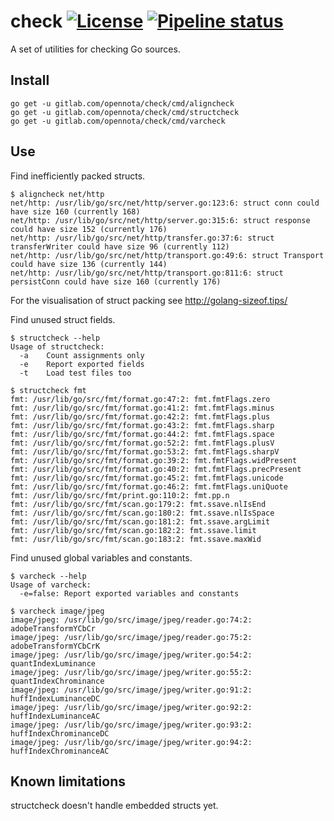 check [![License](http://img.shields.io/:license-gpl3-blue.svg)](http://www.gnu.org/licenses/gpl-3.0.html) [![Pipeline status](https://gitlab.com/opennota/check/badges/master/pipeline.svg)](https://gitlab.com/opennota/check/commits/master)
=====

A set of utilities for checking Go sources.

## Install

    go get -u gitlab.com/opennota/check/cmd/aligncheck
    go get -u gitlab.com/opennota/check/cmd/structcheck
    go get -u gitlab.com/opennota/check/cmd/varcheck

## Use

Find inefficiently packed structs.


```
$ aligncheck net/http
net/http: /usr/lib/go/src/net/http/server.go:123:6: struct conn could have size 160 (currently 168)
net/http: /usr/lib/go/src/net/http/server.go:315:6: struct response could have size 152 (currently 176)
net/http: /usr/lib/go/src/net/http/transfer.go:37:6: struct transferWriter could have size 96 (currently 112)
net/http: /usr/lib/go/src/net/http/transport.go:49:6: struct Transport could have size 136 (currently 144)
net/http: /usr/lib/go/src/net/http/transport.go:811:6: struct persistConn could have size 160 (currently 176)

```
For the visualisation of struct packing see http://golang-sizeof.tips/

Find unused struct fields.

```
$ structcheck --help
Usage of structcheck:
  -a    Count assignments only
  -e    Report exported fields
  -t    Load test files too

$ structcheck fmt
fmt: /usr/lib/go/src/fmt/format.go:47:2: fmt.fmtFlags.zero
fmt: /usr/lib/go/src/fmt/format.go:41:2: fmt.fmtFlags.minus
fmt: /usr/lib/go/src/fmt/format.go:42:2: fmt.fmtFlags.plus
fmt: /usr/lib/go/src/fmt/format.go:43:2: fmt.fmtFlags.sharp
fmt: /usr/lib/go/src/fmt/format.go:44:2: fmt.fmtFlags.space
fmt: /usr/lib/go/src/fmt/format.go:52:2: fmt.fmtFlags.plusV
fmt: /usr/lib/go/src/fmt/format.go:53:2: fmt.fmtFlags.sharpV
fmt: /usr/lib/go/src/fmt/format.go:39:2: fmt.fmtFlags.widPresent
fmt: /usr/lib/go/src/fmt/format.go:40:2: fmt.fmtFlags.precPresent
fmt: /usr/lib/go/src/fmt/format.go:45:2: fmt.fmtFlags.unicode
fmt: /usr/lib/go/src/fmt/format.go:46:2: fmt.fmtFlags.uniQuote
fmt: /usr/lib/go/src/fmt/print.go:110:2: fmt.pp.n
fmt: /usr/lib/go/src/fmt/scan.go:179:2: fmt.ssave.nlIsEnd
fmt: /usr/lib/go/src/fmt/scan.go:180:2: fmt.ssave.nlIsSpace
fmt: /usr/lib/go/src/fmt/scan.go:181:2: fmt.ssave.argLimit
fmt: /usr/lib/go/src/fmt/scan.go:182:2: fmt.ssave.limit
fmt: /usr/lib/go/src/fmt/scan.go:183:2: fmt.ssave.maxWid
```

Find unused global variables and constants.

```
$ varcheck --help
Usage of varcheck:
  -e=false: Report exported variables and constants

$ varcheck image/jpeg
image/jpeg: /usr/lib/go/src/image/jpeg/reader.go:74:2: adobeTransformYCbCr
image/jpeg: /usr/lib/go/src/image/jpeg/reader.go:75:2: adobeTransformYCbCrK
image/jpeg: /usr/lib/go/src/image/jpeg/writer.go:54:2: quantIndexLuminance
image/jpeg: /usr/lib/go/src/image/jpeg/writer.go:55:2: quantIndexChrominance
image/jpeg: /usr/lib/go/src/image/jpeg/writer.go:91:2: huffIndexLuminanceDC
image/jpeg: /usr/lib/go/src/image/jpeg/writer.go:92:2: huffIndexLuminanceAC
image/jpeg: /usr/lib/go/src/image/jpeg/writer.go:93:2: huffIndexChrominanceDC
image/jpeg: /usr/lib/go/src/image/jpeg/writer.go:94:2: huffIndexChrominanceAC
```

## Known limitations

structcheck doesn't handle embedded structs yet.
